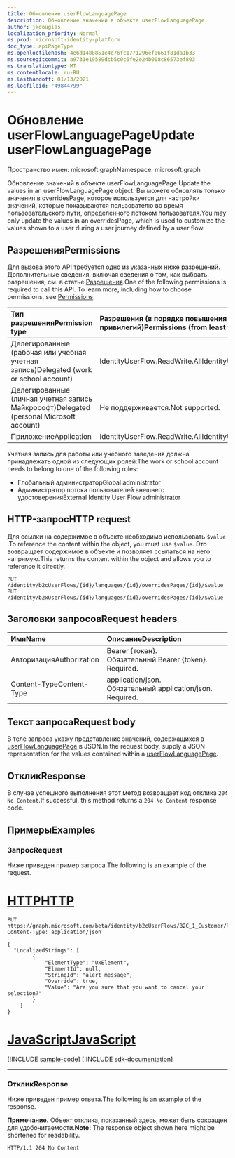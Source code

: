 ```yaml
---
title: Обновление userFlowLanguagePage
description: Обновление значений в объекте userFlowLanguagePage.
author: jkdouglas
localization_priority: Normal
ms.prod: microsoft-identity-platform
doc_type: apiPageType
ms.openlocfilehash: 4e6d1488851e4d76fc1771296ef0661f81da1b33
ms.sourcegitcommit: a9731e19589dcb5c0c6fe2e24b008c86573ef803
ms.translationtype: MT
ms.contentlocale: ru-RU
ms.lasthandoff: 01/13/2021
ms.locfileid: "49844799"
---
```

# <a name="update-userflowlanguagepage"></a><span data-ttu-id="16d60-103">Обновление userFlowLanguagePage</span><span class="sxs-lookup"><span data-stu-id="16d60-103">Update userFlowLanguagePage</span></span>

<span data-ttu-id="16d60-104">Пространство имен: microsoft.graph</span><span class="sxs-lookup"><span data-stu-id="16d60-104">Namespace: microsoft.graph</span></span>

<span data-ttu-id="16d60-105">Обновление значений в объекте userFlowLanguagePage.</span><span class="sxs-lookup"><span data-stu-id="16d60-105">Update the values in an userFlowLanguagePage object.</span></span> <span data-ttu-id="16d60-106">Вы можете обновлять только значения в overridesPage, которое используется для настройки значений, которые показываются пользователю во время пользовательского пути, определенного потоком пользователя.</span><span class="sxs-lookup"><span data-stu-id="16d60-106">You may only update the values in an overridesPage, which is used to customize the values shown to a user during a user journey defined by a user flow.</span></span>

## <a name="permissions"></a><span data-ttu-id="16d60-107">Разрешения</span><span class="sxs-lookup"><span data-stu-id="16d60-107">Permissions</span></span>

<span data-ttu-id="16d60-p102">Для вызова этого API требуется одно из указанных ниже разрешений. Дополнительные сведения, включая сведения о том, как выбрать разрешения, см. в статье [Разрешения](/graph/permissions-reference).</span><span class="sxs-lookup"><span data-stu-id="16d60-p102">One of the following permissions is required to call this API. To learn more, including how to choose permissions, see [Permissions](/graph/permissions-reference).</span></span>

|<span data-ttu-id="16d60-110">Тип разрешения</span><span class="sxs-lookup"><span data-stu-id="16d60-110">Permission type</span></span>      | <span data-ttu-id="16d60-111">Разрешения (в порядке повышения привилегий)</span><span class="sxs-lookup"><span data-stu-id="16d60-111">Permissions (from least to most privileged)</span></span>              |
|:--------------------|:---------------------------------------------------------|
|<span data-ttu-id="16d60-112">Делегированные (рабочая или учебная учетная запись)</span><span class="sxs-lookup"><span data-stu-id="16d60-112">Delegated (work or school account)</span></span>|<span data-ttu-id="16d60-113">IdentityUserFlow.ReadWrite.All</span><span class="sxs-lookup"><span data-stu-id="16d60-113">IdentityUserFlow.ReadWrite.All</span></span>|
|<span data-ttu-id="16d60-114">Делегированные (личная учетная запись Майкрософт)</span><span class="sxs-lookup"><span data-stu-id="16d60-114">Delegated (personal Microsoft account)</span></span>| <span data-ttu-id="16d60-115">Не поддерживается.</span><span class="sxs-lookup"><span data-stu-id="16d60-115">Not supported.</span></span>|
|<span data-ttu-id="16d60-116">Приложение</span><span class="sxs-lookup"><span data-stu-id="16d60-116">Application</span></span>|<span data-ttu-id="16d60-117">IdentityUserFlow.ReadWrite.All</span><span class="sxs-lookup"><span data-stu-id="16d60-117">IdentityUserFlow.ReadWrite.All</span></span>|

<span data-ttu-id="16d60-118">Учетная запись для работы или учебного заведения должна принадлежать одной из следующих ролей:</span><span class="sxs-lookup"><span data-stu-id="16d60-118">The work or school account needs to belong to one of the following roles:</span></span>

* <span data-ttu-id="16d60-119">Глобальный администратор</span><span class="sxs-lookup"><span data-stu-id="16d60-119">Global administrator</span></span>
* <span data-ttu-id="16d60-120">Администратор потока пользователей внешнего удостоверения</span><span class="sxs-lookup"><span data-stu-id="16d60-120">External Identity User Flow administrator</span></span>

## <a name="http-request"></a><span data-ttu-id="16d60-121">HTTP-запрос</span><span class="sxs-lookup"><span data-stu-id="16d60-121">HTTP request</span></span>

<span data-ttu-id="16d60-122">Для ссылки на содержимое в объекте необходимо использовать `$value` .</span><span class="sxs-lookup"><span data-stu-id="16d60-122">To reference the content within the object, you must use `$value`.</span></span> <span data-ttu-id="16d60-123">Это возвращает содержимое в объекте и позволяет ссылаться на него напрямую.</span><span class="sxs-lookup"><span data-stu-id="16d60-123">This returns the content within the object and allows you to reference it directly.</span></span>

<!-- {
  "blockType": "ignored"
}
-->

``` http
PUT /identity/b2cUserFlows/{id}/languages/{id}/overridesPages/{id}/$value
PUT /identity/b2xUserFlows/{id}/languages/{id}/overridesPages/{id}/$value
```

## <a name="request-headers"></a><span data-ttu-id="16d60-124">Заголовки запросов</span><span class="sxs-lookup"><span data-stu-id="16d60-124">Request headers</span></span>

|<span data-ttu-id="16d60-125">Имя</span><span class="sxs-lookup"><span data-stu-id="16d60-125">Name</span></span>|<span data-ttu-id="16d60-126">Описание</span><span class="sxs-lookup"><span data-stu-id="16d60-126">Description</span></span>|
|:---|:---|
|<span data-ttu-id="16d60-127">Авторизация</span><span class="sxs-lookup"><span data-stu-id="16d60-127">Authorization</span></span>|<span data-ttu-id="16d60-p104">Bearer {токен}. Обязательный.</span><span class="sxs-lookup"><span data-stu-id="16d60-p104">Bearer {token}. Required.</span></span>|
|<span data-ttu-id="16d60-130">Content-Type</span><span class="sxs-lookup"><span data-stu-id="16d60-130">Content-Type</span></span>|<span data-ttu-id="16d60-p105">application/json. Обязательный.</span><span class="sxs-lookup"><span data-stu-id="16d60-p105">application/json. Required.</span></span>|

## <a name="request-body"></a><span data-ttu-id="16d60-133">Текст запроса</span><span class="sxs-lookup"><span data-stu-id="16d60-133">Request body</span></span>

<span data-ttu-id="16d60-134">В теле запроса укажу представление значений, содержащихся в [userFlowLanguagePage,](../resources/userflowlanguagepage.md)в JSON.</span><span class="sxs-lookup"><span data-stu-id="16d60-134">In the request body, supply a JSON representation for the values contained within a [userFlowLanguagePage](../resources/userflowlanguagepage.md).</span></span>

## <a name="response"></a><span data-ttu-id="16d60-135">Отклик</span><span class="sxs-lookup"><span data-stu-id="16d60-135">Response</span></span>

<span data-ttu-id="16d60-136">В случае успешного выполнения этот метод возвращает код отклика `204 No Content`.</span><span class="sxs-lookup"><span data-stu-id="16d60-136">If successful, this method returns a `204 No Content` response code.</span></span>

## <a name="examples"></a><span data-ttu-id="16d60-137">Примеры</span><span class="sxs-lookup"><span data-stu-id="16d60-137">Examples</span></span>

### <a name="request"></a><span data-ttu-id="16d60-138">Запрос</span><span class="sxs-lookup"><span data-stu-id="16d60-138">Request</span></span>

<span data-ttu-id="16d60-139">Ниже приведен пример запроса.</span><span class="sxs-lookup"><span data-stu-id="16d60-139">The following is an example of the request.</span></span>


# <a name="http"></a>[<span data-ttu-id="16d60-140">HTTP</span><span class="sxs-lookup"><span data-stu-id="16d60-140">HTTP</span></span>](#tab/http)
<!-- {
  "blockType": "request",
  "name": "update_overridespages"
}
-->

``` http
PUT https://graph.microsoft.com/beta/identity/b2cUserFlows/B2C_1_Customer/languages/en/overridesPages/phonefactor/$value
Content-Type: application/json

{
  "LocalizedStrings": [
        {
            "ElementType": "UxElement",
            "ElementId": null,
            "StringId": "alert_message",
            "Override": true,
            "Value": "Are you sure that you want to cancel your selection?"
        }
    ]
}
```
# <a name="javascript"></a>[<span data-ttu-id="16d60-141">JavaScript</span><span class="sxs-lookup"><span data-stu-id="16d60-141">JavaScript</span></span>](#tab/javascript)
[!INCLUDE [sample-code](../includes/snippets/javascript/update-overridespages-javascript-snippets.md)]
[!INCLUDE [sdk-documentation](../includes/snippets/snippets-sdk-documentation-link.md)]

---


### <a name="response"></a><span data-ttu-id="16d60-142">Отклик</span><span class="sxs-lookup"><span data-stu-id="16d60-142">Response</span></span>

<span data-ttu-id="16d60-143">Ниже приведен пример ответа.</span><span class="sxs-lookup"><span data-stu-id="16d60-143">The following is an example of the response.</span></span>

<span data-ttu-id="16d60-144">**Примечание.** Объект отклика, показанный здесь, может быть сокращен для удобочитаемости.</span><span class="sxs-lookup"><span data-stu-id="16d60-144">**Note:** The response object shown here might be shortened for readability.</span></span>
<!-- {
  "blockType": "response",
  "truncated": true
}
-->

``` http
HTTP/1.1 204 No Content
```

